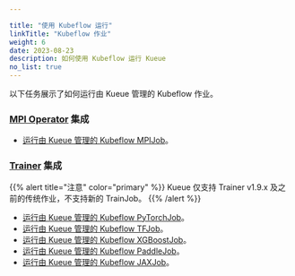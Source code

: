 ```yaml
---

title: "使用 Kubeflow 运行"
linkTitle: "Kubeflow 作业"
weight: 6
date: 2023-08-23
description: 如何使用 Kubeflow 运行 Kueue
no_list: true
---
```


以下任务展示了如何运行由 Kueue 管理的 Kubeflow 作业。

### [MPI Operator](https://github.com/kubeflow/mpi-operator) 集成
- [运行由 Kueue 管理的 Kubeflow MPIJob](/docs/tasks/run_kubeflow_jobs/run_mpijobs)。

### [Trainer](https://github.com/kubeflow/trainer) 集成

{{% alert title="注意" color="primary" %}}
Kueue 仅支持 Trainer v1.9.x 及之前的传统作业，不支持新的 TrainJob。
{{% /alert %}}

- [运行由 Kueue 管理的 Kubeflow PyTorchJob](/docs/tasks/run_kubeflow_jobs/run_pytorchjobs)。
- [运行由 Kueue 管理的 Kubeflow TFJob](/docs/tasks/run_kubeflow_jobs/run_tfjobs)。
- [运行由 Kueue 管理的 Kubeflow XGBoostJob](/docs/tasks/run_kubeflow_jobs/run_xgboostjobs)。
- [运行由 Kueue 管理的 Kubeflow PaddleJob](/docs/tasks/run_kubeflow_jobs/run_paddlejobs)。
- [运行由 Kueue 管理的 Kubeflow JAXJob](/docs/tasks/run_kubeflow_jobs/run_jaxjobs)。
